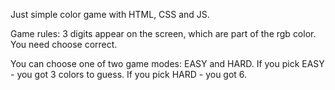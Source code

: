 Just simple color game with HTML, CSS and JS.

Game rules:
3 digits appear on the screen, which are part of the rgb color.
You need choose correct.

You can choose one of two game modes: EASY and HARD.
If you pick EASY - you got 3 colors to guess.
If you pick HARD - you got 6.


